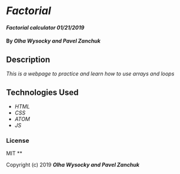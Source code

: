 # _Factorial_

#### _Factorial calculator 01/21/2019_

#### By _**Olha Wysocky and Pavel Zanchuk**_

## Description

_This is a webpage to practice and learn how to use arrays and loops_


## Technologies Used

* _HTML_
* _CSS_
* _ATOM_
* _JS_

### License
MIT
**

Copyright (c) 2019 **_Olha Wysocky and Pavel Zanchuk_**
